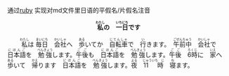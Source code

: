 通过[ruby](https://www.w3.org/TR/2001/REC-ruby-20010531/) 实现对md文件里日语的平假名/片假名注音

**<p align="center"><ruby><rb>私</rb><rt>わたし</rt></ruby>の　<ruby><rb>一日</rb><rt>いちにち</rt></ruby>です</p>**

&nbsp;&nbsp;&nbsp;&nbsp;&nbsp;&nbsp;&nbsp;&nbsp;<ruby><rb>私</rb><rt>わたし</rt></ruby>は <ruby><rb>毎日</rb><rt>まいにち</rt></ruby>　<ruby><rb>会社</rb><rt>かいしゃ</rt></ruby>へ　<ruby><rb>歩</rb><rt>ある</rt></ruby>いてか　<ruby><rb>自転車</rb><rt>じてんしゃ</rt></ruby>で　<ruby><rb>行</rb><rt>い</rt></ruby>きます。　<ruby><rb>午前中</rb><rt>ごぜんちゅう</rt></ruby>　<ruby><rb>会社</rb><rt>かいしゃ</rt></ruby>で　<ruby><rb>日本語</rb><rt>にほんご</rt></ruby>を　<ruby><rb>勉強</rb><rt>べんきょう</rt></ruby>します。<ruby><rb>午後</rb><rt>ごご</rt></ruby>も　<ruby><rb>日本語</rb><rt>にほんご</rt></ruby>を　<ruby><rb>勉強</rb><rt>べんきょう</rt></ruby>します。<ruby><rb>午後</rb><rt>ごご</rt></ruby>　<ruby><rb>6時</rb><rt>ろくじ</rt></ruby>に　<ruby><rb>家</rb><rt>いえ</rt></ruby>へ　<ruby><rb>歩</rb><rt>ある</rt></ruby>いて　<ruby><rb>帰</rb><rt>かえ</rt></ruby>ります　<ruby><rb>日本語</rb><rt>にほんご</rt></ruby>を　<ruby><rb>勉強</rb><rt>べんきょう</rt></ruby>します。<ruby><rb>夜</rb><rt>よる</rt></ruby>　<ruby><rb>11　時</rb><rt>じゅういち　じ</rt></ruby>　<ruby><rb>寝</rb><rt>ね</rt></ruby>ます。

